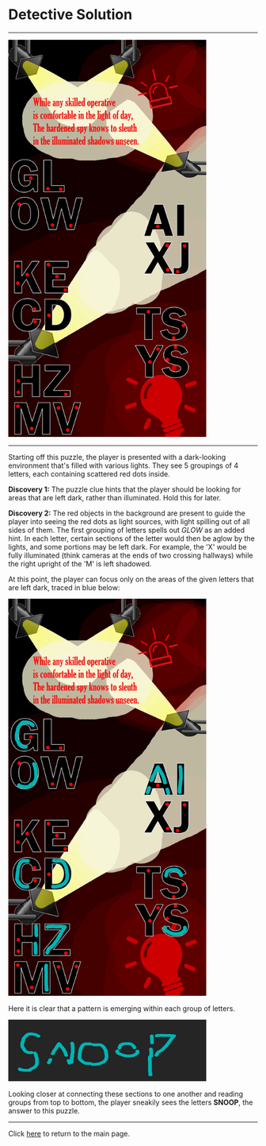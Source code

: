 # Detective Solution

-----

<img src="/images/Detective.jpg" alt="Detective" style="width:400px;height:800px;">

-----

Starting off this puzzle, the player is presented with a dark-looking environment that's filled with various lights. They see 5 groupings of 4 letters, each containing scattered red dots inside.



**Discovery 1:** The puzzle clue hints that the player should be looking for areas that are left dark, rather than illuminated. Hold this for later.



**Discovery 2:** The red objects in the background are present to guide the player into seeing the red dots as light sources, with light spilling out of all sides of them. The first grouping of letters spells out *GLOW* as an added hint. In each letter, certain sections of the letter would then be aglow
 by the lights, and some portions may be left dark. For example, the 'X' would be fully illuminated (think cameras at the ends of two crossing hallways) while the right upright of the 'M' is left shadowed.



At this point, the player can focus only on the areas of the given letters that are left dark, traced in blue below:

<img src="/images/DetectiveSolution1.jpg" alt="Detective Solution" style="width:400px;height:800px;">

Here it is clear that a pattern is emerging within each group of letters.

<img src="/images/DetectiveSolution2.jpg" alt="Detective Solution" style="width:400px;height:124px;">

Looking closer at connecting these sections to one another and reading groups from top to bottom, the player sneakily sees the letters **SNOOP**, the answer to this puzzle.

-----

Click [here](../../#puzzles) to return to the main page.
